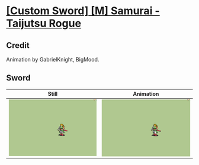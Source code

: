 # [\[Custom Sword\] \[M\] Samurai - Taijutsu Rogue](../)

## Credit

Animation by GabrielKnight, BigMood.
	
## Sword

| Still | Animation |
| :---: | :-------: |
| ![Sword still](./Sword_000.png) | ![Sword animation](./Sword.gif) |
